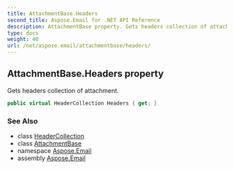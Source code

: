 ```yaml
---
title: AttachmentBase.Headers
second_title: Aspose.Email for .NET API Reference
description: AttachmentBase property. Gets headers collection of attachment
type: docs
weight: 40
url: /net/aspose.email/attachmentbase/headers/
---
```

## AttachmentBase.Headers property

Gets headers collection of attachment.

```csharp
public virtual HeaderCollection Headers { get; }
```

### See Also

* class [HeaderCollection](../../../aspose.email.mime/headercollection/)
* class [AttachmentBase](../)
* namespace [Aspose.Email](../../attachmentbase/)
* assembly [Aspose.Email](../../../)


